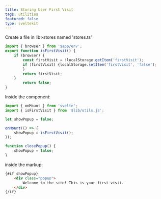 ```yaml
---
title: Storing User First Visit
tags: utilities
featured: false
type: sveltekit
---
```


Create a file in lib>stores named 'stores.ts'

```js
import { browser } from '$app/env';
export function isFirstVisit() {
	if (browser) {
		const firstVisit = !localStorage.getItem('firstVisit');
		if (firstVisit) {localStorage.setItem('firstVisit', 'false');
		}	
		return firstVisit;
	}
		return false;
}
```

Inside the component:

```js
import { onMount } from 'svelte';
import { isFirstVisit } from '$lib/utils.js';

let showPopup = false;

onMount(() => {
	showPopup = isFirstVisit();
});

function closePopup() {
	showPopup = false;
}
```

inside the markup:

```html
{#if showPopup}
	<div class="popup">
		Welcome to the site! This is your first visit.
	</div>
{/if}
```
